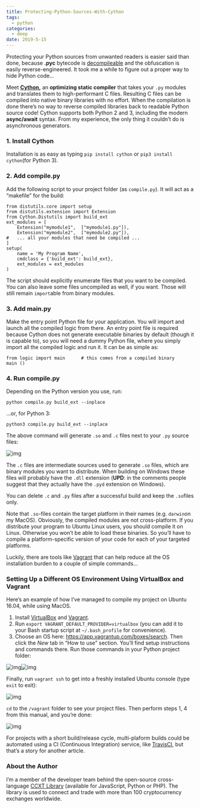 ```yaml
---
title: Protecting-Python-Sources-With-Cython
tags:
  - python
categories:
  - deep
date: 2019-5-15
---
```


Protecting your Python sources from unwanted readers is easier said than done, because **.pyc** bytecode is [decompileable](https://github.com/rocky/python-uncompyle6) and the obfuscation is easily reverse-engineered. It took me a while to figure out a proper way to hide Python code…

Meet [**Cython**](http://cython.org/)**,** an **optimizing static compiler** that takes your `.py` modules and translates them to high-performant C files. Resulting C files can be compiled into native binary libraries with no effort. When the compilation is done there’s no way to reverse compiled libraries back to readable Python source code! Cython supports both Python 2 and 3, including the modern **async/await** syntax. From my experience, the only thing it couldn’t do is asynchronous generators.

### 1. Install Cython

Installation is as easy as typing `pip install cython` or `pip3 install cython`(for Python 3).

### 2. Add compile.py

Add the following script to your project folder (as `compile.py`). It will act as a “makefile” for the build:

```
from distutils.core import setup
from distutils.extension import Extension
from Cython.Distutils import build_ext
ext_modules = [
    Extension("mymodule1",  ["mymodule1.py"]),
    Extension("mymodule2",  ["mymodule2.py"]),
#   ... all your modules that need be compiled ...
]
setup(
    name = 'My Program Name',
    cmdclass = {'build_ext': build_ext},
    ext_modules = ext_modules
)
```

The script should explicitly enumerate files that you want to be compiled. You can also leave some files uncompiled as well, if you want. Those will still remain `import`able from binary modules.

### 3. Add main.py

Make the entry point Python file for your application. You will import and launch all the compiled logic from there. An entry point file is required because Cython does not generate executable binaries by default (though it is capable to), so you will need a dummy Python file, where you simply import all the compiled logic and run it. It can be as simple as:

```
from logic import main      # this comes from a compiled binary
main ()
```

### 4. Run compile.py

Depending on the Python version you use, run:

```
python compile.py build_ext --inplace
```

…or, for Python 3:

```
python3 compile.py build_ext --inplace
```

The above command will generate `.so` and `.c` files next to your `.py` source files:



![img](https://cdn-images-1.medium.com/max/1600/1*KQCTp5cE9R84Ku_0oaG1Cw.png)

The `.c` files are intermediate sources used to generate `.so` files, which are binary modules you want to distribute. When building on Windows these files will probably have the `.dll` extension (**UPD**: in the comments people suggest that they actually have the `.pyd` extension on Windows).

You can delete `.c` and `.py` files after a successful build and keep the `.so`files only.

Note that `.so`-files contain the target platform in their names (e.g. `darwin`on my MacOS). Obviously, the compiled modules are not cross-platform. If you distribute your program to Ubuntu Linux users, you should compile it on Linux. Otherwise you won’t be able to load these binaries. So you’ll have to compile a platform-specific version of your code for each of your targeted platforms.

Luckily, there are tools like [Vagrant](https://www.vagrantup.com/) that can help reduce all the OS installation burden to a couple of simple commands…

### Setting Up a Different OS Environment Using VirtualBox and Vagrant

Here’s an example of how I’ve managed to compile my project on Ubuntu 16.04, while using MacOS.

1. Install [VirtualBox](https://www.virtualbox.org/wiki/Downloads) and [Vagrant](https://www.vagrantup.com/).
2. Run `export VAGRANT_DEFAULT_PROVIDER=virtualbox` (you can add it to your Bash startup script at `~/.bash_profile` for convenience).
3. Choose an OS here: <https://app.vagrantup.com/boxes/search>. Then click the *New* tab in “How to use” section. You’ll find setup instructions and commands there. Run those commands in your Python project folder:



![img](https://cdn-images-1.medium.com/max/1600/1*s4uPRId_oMQAFqSV1j4WjQ.png)![img](https://cdn-images-1.medium.com/max/2000/1*s4uPRId_oMQAFqSV1j4WjQ.png)

Finally, run `vagrant ssh` to get into a freshly installed Ubuntu console (type `exit` to exit):



![img](https://cdn-images-1.medium.com/max/1600/1*V5nAJ1gFlWbFTxpOPFg8Lw.png)

`cd` to the `/vagrant` folder to see your project files. Then perform steps 1, 4 from this manual, and you’re done:



![img](https://cdn-images-1.medium.com/max/1600/1*peFjOUpkICaIxgvMpXv6VA.png)

For projects with a short build/release cycle, multi-plaform builds could be automated using a CI (Continuous Integration) service, like [TravisCI](https://travis-ci.org/), but that’s a story for another article.

### About the Author

I’m a member of the developer team behind the open-source cross-language [CCXT Library](https://github.com/ccxt-dev/ccxt) (available for JavaScript, Python or PHP). The library is used to connect and trade with more than 100 cryptocurrency exchanges worldwide.

